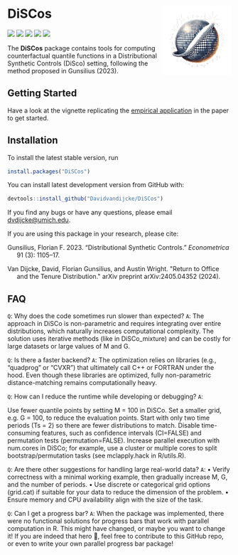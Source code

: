 
<!-- README.md is generated from README.Rmd. Please edit that file -->

# DiSCos <img src="man/figures/logo.png" align="right" alt="" width="155" />

[![](https://cranlogs.r-pkg.org/badges/grand-total/DiSCos?color=blue)](https://cran.r-project.org/package=DiSCos)
[![](https://cranlogs.r-pkg.org/badges/last-month/DiSCos?color=blue)](https://cran.r-project.org/package=DiSCos)
[![](https://www.r-pkg.org/badges/version/DiSCos?color=blue)](https://cran.r-project.org/package=DiSCos)
[![](https://img.shields.io/badge/devel%20version-0.0.0.9000-blue.svg)](https://github.com/Davidvandijcke/DiSCos)
[![](https://img.shields.io/github/last-commit/Davidvandijcke/DiSCos.svg)](https://github.com/Davidvandijcke/DiSCos/commits/main)

<!-- README.mdƒ is generated from README.Rmd. Please edit that file -->

The **DiSCos** package contains tools for computing counterfactual
quantile functions in a Distributional Synthetic Controls (DiSco)
setting, following the method proposed in Gunsilius (2023).


## Getting Started

Have a look at the vignette replicating the [empirical
application](https://www.davidvandijcke.com/DiSCos/articles/Dube2019.html)
in the paper to get started.

## Installation

To install the latest stable version, run
```r
install.packages("DiSCos")

```

You can install latest development version from GitHub with:

``` r
devtools::install_github("Davidvandijcke/DiSCos")
```

If you find any bugs or have any questions, please email dvdijcke@umich.edu.

<div id="refs" class="references csl-bib-body hanging-indent">

<div id="ref-gunsilius2023distributional" class="csl-entry">

If you are using this package in your research, please cite: 

Gunsilius, Florian F. 2023. “Distributional Synthetic Controls.”
*Econometrica* 91 (3): 1105–17.

Van Dijcke, David, Florian Gunsilius, and Austin Wright. "Return to Office and the Tenure Distribution." arXiv preprint arXiv:2405.04352 (2024).

</div>

</div>


## FAQ

`Q`: Why does the code sometimes run slower than expected?
`A`: The approach in DiSCo is non-parametric and requires integrating over entire distributions, which naturally increases computational complexity. The solution uses iterative methods (like in DiSCo_mixture) and can be costly for large datasets or large values of M and G.

`Q`: Is there a faster backend?
`A`: The optimization relies on libraries (e.g., “quadprog” or “CVXR”) that ultimately call C++ or FORTRAN under the hood. Even though these libraries are optimized, fully non-parametric distance-matching remains computationally heavy.

`Q`: How can I reduce the runtime while developing or debugging?
`A`:

Use fewer quantile points by setting M = 100 in DiSCo.
Set a smaller grid, e.g. G = 100, to reduce the evaluation points.
Start with only two time periods (Ts = 2) so there are fewer distributions to match.
Disable time-consuming features, such as confidence intervals (CI=FALSE) and permutation tests (permutation=FALSE).
Increase parallel execution with num.cores in DiSCo; for example, use a cluster or multiple cores to split bootstrap/permutation tasks (see mclapply.hack in R/utils.R).

`Q`: Are there other suggestions for handling large real-world data?
`A`:
• Verify correctness with a minimal working example, then gradually increase M, G, and the number of periods.
• Use discrete or categorical grid options (grid.cat) if suitable for your data to reduce the dimension of the problem.
• Ensure memory and CPU availability align with the size of the task.

`Q`: Can I get a progress bar?
`A`: When the package was implemented, there were no functional solutions for progress bars that work with parallel computation in R. This might have changed, or maybe you want to change it! If you are indeed that hero 🦸, feel free to contribute to this GitHub repo, or even to write your own parallel progress bar package! 
